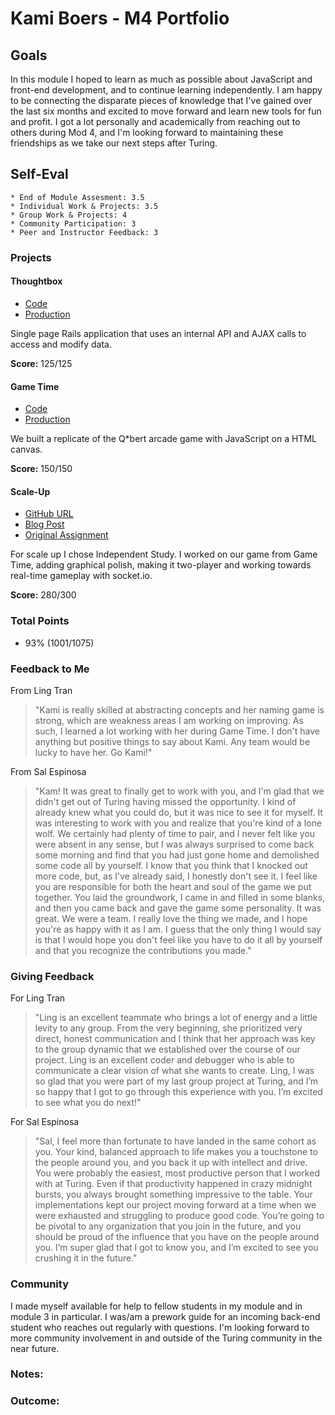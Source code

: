 # Kami Boers - M4 Portfolio

## Goals

In this module I hoped to learn as much as possible about JavaScript and front-end development, and to continue learning independently. I am happy to be connecting the disparate pieces of knowledge that I've gained over the last six months and excited to move forward and learn new tools for fun and profit. I got a lot personally and academically from reaching out to others during Mod 4, and I'm looking forward to maintaining these friendships as we take our next steps after Turing.

## Self-Eval

    * End of Module Assesment: 3.5
    * Individual Work & Projects: 3.5
    * Group Work & Projects: 4
    * Community Participation: 3
    * Peer and Instructor Feedback: 3

### Projects

#### Thoughtbox

* [Code](https://github.com/kamiboers/mock_assessment)
* [Production](https://ideathing.herokuapp.com)

Single page Rails application that uses an internal API and AJAX calls to access and modify data.

 __Score:__ 125/125

#### Game Time

* [Code](https://github.com/s-espinosa/qbert)
* [Production](https://qbert.rocks)

We built a replicate of the Q*bert arcade game with JavaScript on a HTML canvas. 

 __Score:__ 150/150

#### Scale-Up

* [GitHub URL](https://github.com/kamiboers/twobert)
* [Blog Post](https://wordpress.com/post/kamiboers.wordpress.com/100)
* [Original Assignment](https://github.com/turingschool/lesson_plans/blob/master/ruby_04-apis_and_scalability/independent_study_project.markdown)

For scale up I chose Independent Study. I worked on our game from Game Time, adding graphical polish, making it two-player and working towards real-time gameplay with socket.io.

 __Score:__ 280/300

 ### Total Points

  * 93% (1001/1075)

### Feedback to Me

  From Ling Tran
> "Kami is really skilled at abstracting concepts and her naming game is strong, which are weakness areas I am working on improving. As such, I learned a lot working with her during Game Time. I don't have anything but positive things to say about Kami. Any team would be lucky to have her. Go Kami!"

  From Sal Espinosa
> "Kam! It was great to finally get to work with you, and I'm glad that we didn't get out of Turing having missed the opportunity. I kind of already knew what you could do, but it was nice to see it for myself. It was interesting to work with you and realize that you're kind of a lone wolf. We certainly had plenty of time to pair, and I never felt like you were absent in any sense, but I was always surprised to come back some morning and find that you had just gone home and demolished some code all by yourself. I know that you think that I knocked out more code, but, as I've already said, I honestly don't see it. I feel like you are responsible for both the heart and soul of the game we put together. You laid the groundwork, I came in and filled in some blanks, and then you came back and gave the game some personality. It was great. We were a team. I really love the thing we made, and I hope you're as happy with it as I am. I guess that the only thing I would say is that I would hope you don't feel like you have to do it all by yourself and that you recognize the contributions you made."

### Giving Feedback

  For Ling Tran
> "Ling is an excellent teammate who brings a lot of energy and a little levity to any group. From the very beginning, she prioritized very direct, honest communication and I think that her approach was key to the group dynamic that we established over the course of our project. Ling is an excellent coder and debugger who is able to communicate a clear vision of what she wants to create. Ling, I was so glad that you were part of my last group project at Turing, and I’m so happy that I got to go through this experience with you. I’m excited to see what you do next!"

  For Sal Espinosa
> "Sal, I feel more than fortunate to have landed in the same cohort as you. Your kind, balanced approach to life makes you a touchstone to the people around you, and you back it up with intellect and drive. You were probably the easiest, most productive person that I worked with at Turing. Even if that productivity happened in crazy midnight bursts, you always brought something impressive to the table. Your implementations kept our project moving forward at a time when we were exhausted and struggling to produce good code. You’re going to be pivotal to any organization that you join in the future, and you should be proud of the influence that you have on the people around you. I’m super glad that I got to know you, and I’m excited to see you crushing it in the future."


### Community

I made myself available for help to fellow students in my module and in module 3 in particular. I was/am a prework guide for an incoming back-end student who reaches out regularly with questions. I'm looking forward to more community involvement in and outside of the Turing community in the near future.

### Notes:


### Outcome:
